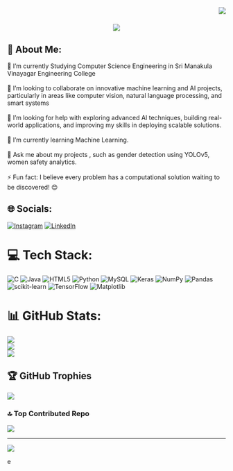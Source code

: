 <img align="right" src="https://visitor-badge.laobi.icu/badge?page_id=salesp07.salesp07" />

<h1 align="center">
  <a href="https://git.io/typing-svg">
    <img src="https://readme-typing-svg.herokuapp.com/?font=Righteous&size=35&center=true&vCenter=true&width=500&height=70&duration=4000&lines=Hi+There!+👋;+I'm+Anoupriya!;" />
  </a>
</h1>

## 💫 About Me:
🔭 I’m currently Studying Computer Science Engineering in Sri Manakula Vinayagar Engineering College<br><br>👯 I’m looking to collaborate on innovative machine learning and AI projects, particularly in areas like computer vision, natural language processing, and smart systems<br><br>🤝 I’m looking for help with  exploring advanced AI techniques, building real-world applications, and improving my skills in deploying scalable solutions.<br><br>🌱 I’m currently learning Machine Learning.<br><br>💬 Ask me about my projects , such as gender detection using YOLOv5, women safety analytics.<br><br>⚡ Fun fact: I believe every problem has a computational solution waiting to be discovered! 😊


## 🌐 Socials:
[![Instagram](https://img.shields.io/badge/Instagram-%23E4405F.svg?logo=Instagram&logoColor=white)](https://instagram.com/anouasp_10) [![LinkedIn](https://img.shields.io/badge/LinkedIn-%230077B5.svg?logo=linkedin&logoColor=white)](https://www.linkedin.com/in/anoupriya-p-ba5075258/) 

# 💻 Tech Stack:
![C](https://img.shields.io/badge/c-%2300599C.svg?style=for-the-badge&logo=c&logoColor=white) ![Java](https://img.shields.io/badge/java-%23ED8B00.svg?style=for-the-badge&logo=openjdk&logoColor=white) ![HTML5](https://img.shields.io/badge/html5-%23E34F26.svg?style=for-the-badge&logo=html5&logoColor=white) ![Python](https://img.shields.io/badge/python-3670A0?style=for-the-badge&logo=python&logoColor=ffdd54) ![MySQL](https://img.shields.io/badge/mysql-4479A1.svg?style=for-the-badge&logo=mysql&logoColor=white) ![Keras](https://img.shields.io/badge/Keras-%23D00000.svg?style=for-the-badge&logo=Keras&logoColor=white) ![NumPy](https://img.shields.io/badge/numpy-%23013243.svg?style=for-the-badge&logo=numpy&logoColor=white) ![Pandas](https://img.shields.io/badge/pandas-%23150458.svg?style=for-the-badge&logo=pandas&logoColor=white) ![scikit-learn](https://img.shields.io/badge/scikit--learn-%23F7931E.svg?style=for-the-badge&logo=scikit-learn&logoColor=white) ![TensorFlow](https://img.shields.io/badge/TensorFlow-%23FF6F00.svg?style=for-the-badge&logo=TensorFlow&logoColor=white) ![Matplotlib](https://img.shields.io/badge/Matplotlib-%23ffffff.svg?style=for-the-badge&logo=Matplotlib&logoColor=black)
# 📊 GitHub Stats:
![](https://github-readme-stats.vercel.app/api?username=anoux&theme=gotham&hide_border=false&include_all_commits=true&count_private=false)<br/>
![](https://github-readme-streak-stats.herokuapp.com/?user=anoux&theme=gotham&hide_border=false)<br/>
![](https://github-readme-stats.vercel.app/api/top-langs/?username=anoux&theme=gotham&hide_border=false&include_all_commits=true&count_private=false&layout=compact)

## 🏆 GitHub Trophies
![](https://github-profile-trophy.vercel.app/?username=anoux&theme=radical&no-frame=false&no-bg=true&margin-w=4)

### 🔝 Top Contributed Repo
![](https://github-contributor-stats.vercel.app/api?username=anoux&limit=5&theme=dark&combine_all_yearly_contributions=true)

---
[![](https://visitcount.itsvg.in/api?id=anoux&icon=0&color=0)](https://visitcount.itsvg.in)

<!-- Proudly created with GPRM ( https://gprm.itsvg.in ) -->e<br>

